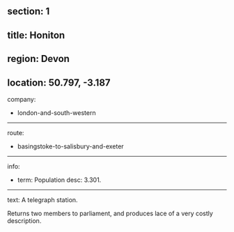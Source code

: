 ﻿section: 1
----
title: Honiton
----
region: Devon
----
location: 50.797, -3.187
----
company:
- london-and-south-western
----
route:
- basingstoke-to-salisbury-and-exeter
----
info:
- term: Population
  desc: 3.301.
----
text: A telegraph station.

Returns two members to parliament, and produces lace of a very costly description.
